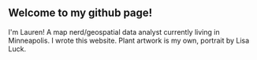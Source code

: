 ## Welcome to my github page! 
I'm Lauren! A map nerd/geospatial data analyst currently living in Minneapolis. I wrote this website. Plant artwork is my own, portrait by Lisa Luck.
